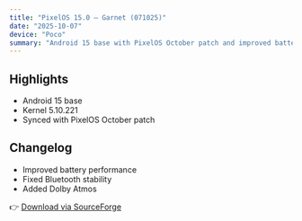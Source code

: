 ```yaml
---
title: "PixelOS 15.0 — Garnet (071025)"
date: "2025-10-07"
device: "Poco"
summary: "Android 15 base with PixelOS October patch and improved battery."
---
```


## Highlights
- Android 15 base  
- Kernel 5.10.221  
- Synced with PixelOS October patch  

## Changelog
- Improved battery performance  
- Fixed Bluetooth stability  
- Added Dolby Atmos  

👉 [Download via SourceForge](https://sourceforge.net/)
